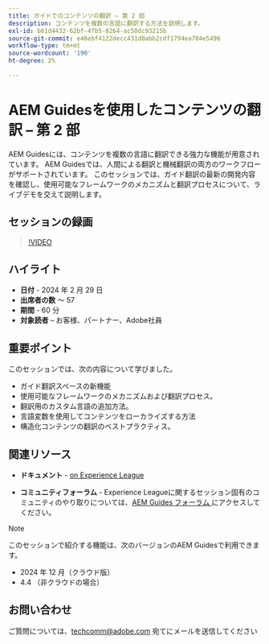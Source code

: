 ```yaml
---
title: ガイドでのコンテンツの翻訳 – 第 2 部
description: コンテンツを複数の言語に翻訳する方法を説明します。
exl-id: b61d4432-62bf-4fb5-8264-ac50dc93215b
source-git-commit: e40ebf4122decc431d0abb2cdf1794ea704e5496
workflow-type: tm+mt
source-wordcount: '190'
ht-degree: 2%

---
```


# AEM Guidesを使用したコンテンツの翻訳 – 第 2 部

AEM Guidesには、コンテンツを複数の言語に翻訳できる強力な機能が用意されています。 AEM Guidesでは、人間による翻訳と機械翻訳の両方のワークフローがサポートされています。 このセッションでは、ガイド翻訳の最新の開発内容を確認し、使用可能なフレームワークのメカニズムと翻訳プロセスについて、ライブデモを交えて説明します。


## セッションの録画

>[!VIDEO](https://video.tv.adobe.com/v/3427661/languagevariables-nativepdf-translation)

## ハイライト

- **日付** - 2024 年 2 月 29 日
- **出席者の数** ～ 57
- **期間** - 60 分
- **対象読者** – お客様、パートナー、Adobe社員

## 重要ポイント

このセッションでは、次の内容について学びました。
- ガイド翻訳スペースの新機能
- 使用可能なフレームワークのメカニズムおよび翻訳プロセス。
- 翻訳用のカスタム言語の追加方法。
- 言語変数を使用してコンテンツをローカライズする方法
- 構造化コンテンツの翻訳のベストプラクティス。


## 関連リソース

- **ドキュメント** - [on Experience League](https://experienceleague.adobe.com/docs/experience-manager-guides/using/user-guide/translate-content/translation.html?lang=ja)

- **コミュニティフォーラム** - Experience Leagueに関するセッション固有のコミュニティのやり取りについては、[AEM Guides フォーラム ](https://experienceleaguecommunities.adobe.com/t5/experience-manager-guides/bd-p/xml-documentation-discussions?profile.language=ja) にアクセスしてください。


>[!NOTE]
>
> このセッションで紹介する機能は、次のバージョンのAEM Guidesで利用できます。
> - 2024 年 12 月（クラウド版）
> - 4.4 （非クラウドの場合）



## お問い合わせ

ご質問については、<techcomm@adobe.com> 宛てにメールを送信してください
